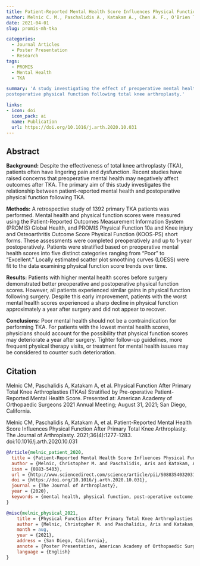 ```yaml
---
title: Patient-Reported Mental Health Score Influences Physical Function After Primary Total Knee Arthroplasty
author: Melnic C. M., Paschalidis A., Katakam A., Chen A. F., O'Brien T. M., Sisodia R. C., Bedair H. S., Heng M.
date: 2021-04-01
slug: promis-mh-tka

categories:
  - Journal Articles
  - Poster Presentation
  - Research
tags:
  - PROMIS
  - Mental Health
  - TKA

summary: 'A study investigating the effect of preoperative mental health on
postoperative physical function following total knee arthroplasty.'

links:
- icon: doi
  icon_pack: ai
  name: Publication
  url: https://doi.org/10.1016/j.arth.2020.10.031
---
```


## Abstract

**Background:**
Despite the effectiveness of total knee arthroplasty (TKA), patients often have
lingering pain and dysfunction. Recent studies have raised concerns that
preoperative mental health may negatively affect outcomes after TKA. The primary
aim of this study investigates the relationship between patient-reported mental
health and postoperative physical function following TKA.

**Methods:**
A retrospective study of 1392 primary TKA patients was performed. Mental health
and physical function scores were measured using the Patient-Reported Outcomes
Measurement Information System (PROMIS) Global Health, and PROMIS Physical
Function 10a and Knee injury and Osteoarthritis Outcome Score Physical Function
(KOOS-PS) short forms. These assessments were completed preoperatively and up to
1-year postoperatively. Patients were stratified based on preoperative mental
health scores into five distinct categories ranging from “Poor” to “Excellent.”
Locally estimated scatter plot smoothing curves (LOESS) were fit to the data
examining physical function score trends over time.

**Results:**
Patients with higher mental health scores before surgery demonstrated better
preoperative and postoperative physical function scores. However, all patients
experienced similar gains in physical function following surgery. Despite this
early improvement, patients with the worst mental health scores experienced a
sharp decline in physical function approximately a year after surgery and did
not appear to recover.

**Conclusions:**
Poor mental health should not be a contraindication for performing TKA. For
patients with the lowest mental health scores, physicians should account for the
possibility that physical function scores may deteriorate a year after surgery.
Tighter follow-up guidelines, more frequent physical therapy visits, or
treatment for mental health issues may be considered to counter such
deterioration.

## Citation

Melnic CM, Paschalidis A, Katakam A, et al. Physical Function After Primary
Total Knee Arthroplasties (TKAs) Stratified by Pre-operative Patient-Reported
Mental Health Score. Presented at: American Academy of Orthopaedic Surgeons 2021
Annual Meeting; August 31, 2021; San Diego, California.

Melnic CM, Paschalidis A, Katakam A, et al. Patient-Reported Mental Health Score
Influences Physical Function After Primary Total Knee Arthroplasty. The Journal
of Arthroplasty. 2021;36(4):1277-1283. doi:10.1016/j.arth.2020.10.031

```bibtex
@Article{melnic_patient_2020,
  title = {Patient-Reported Mental Health Score Influences Physical Function After Primary Total Knee Arthroplasty},
  author = {Melnic, Christopher M. and Paschalidis, Aris and Katakam, Akhil and Bedair, Hany S. and Heng, Marilyn and Chen, Antonia F. and O’Brien, Todd M. and Sisodia, Rachel C.},
  issn = {0883-5403},
  url = {http://www.sciencedirect.com/science/article/pii/S0883540320311293},
  doi = {https://doi.org/10.1016/j.arth.2020.10.031},
  journal = {The Journal of Arthroplasty},
  year = {2020},
  keywords = {mental health, physical function, post-operative outcome, {PROMIS}, total knee arthroplasty}
}

@misc{melnic_physical_2021,
	title = {Physical Function After Primary Total Knee Arthroplasties (TKAs) Stratified by Pre-operative Patient-Reported Mental Health Score},
	author = {Melnic, Christopher M. and Paschalidis, Aris and Katakam, Akhil and Bedair, Hany S. and Heng, Marilyn and Chen, Antonia F. and O’Brien, Todd M. and Sisodia, Rachel C.},
	month = aug,
	year = {2021},
	address = {San Diego, California},
	annote = {Poster Presentation, American Academy of Orthopaedic Surgeons 2021 Annual Meeting},
	language = {English}
}
```
